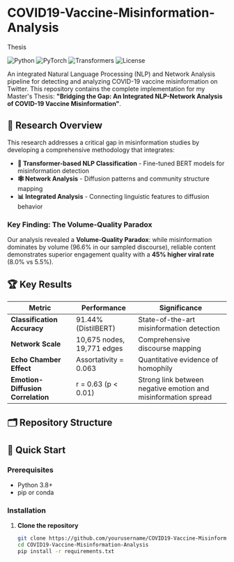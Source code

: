 # COVID19-Vaccine-Misinformation-Analysis
Thesis 

![Python](https://img.shields.io/badge/Python-3.8%2B-blue)
![PyTorch](https://img.shields.io/badge/PyTorch-1.9%2B-red)
![Transformers](https://img.shields.io/badge/Transformers-4.12%2B-yellow)
![License](https://img.shields.io/badge/License-MIT-green)

An integrated Natural Language Processing (NLP) and Network Analysis pipeline for detecting and analyzing COVID-19 vaccine misinformation on Twitter. This repository contains the complete implementation for my Master's Thesis: **"Bridging the Gap: An Integrated NLP-Network Analysis of COVID-19 Vaccine Misinformation"**.

## 🔬 Research Overview

This research addresses a critical gap in misinformation studies by developing a comprehensive methodology that integrates:

- **🤖 Transformer-based NLP Classification** - Fine-tuned BERT models for misinformation detection
- **🕸️ Network Analysis** - Diffusion patterns and community structure mapping
- **📊 Integrated Analysis** - Connecting linguistic features to diffusion behavior

### Key Finding: The Volume-Quality Paradox

Our analysis revealed a **Volume-Quality Paradox**: while misinformation dominates by volume (96.6% in our sampled discourse), reliable content demonstrates superior engagement quality with a **45% higher viral rate** (8.0% vs 5.5%).

## 🏆 Key Results

| Metric | Performance | Significance |
|--------|-------------|--------------|
| **Classification Accuracy** | 91.44% (DistilBERT) | State-of-the-art misinformation detection |
| **Network Scale** | 10,675 nodes, 19,771 edges | Comprehensive discourse mapping |
| **Echo Chamber Effect** | Assortativity = 0.063 | Quantitative evidence of homophily |
| **Emotion-Diffusion Correlation** | r = 0.63 (p < 0.01) | Strong link between negative emotion and misinformation spread |

## 🗂️ Repository Structure

## 🚀 Quick Start

### Prerequisites

- Python 3.8+
- pip or conda

### Installation

1. **Clone the repository**
   ```bash
   git clone https://github.com/yourusername/COVID19-Vaccine-Misinformation-Analysis.git
   cd COVID19-Vaccine-Misinformation-Analysis
   pip install -r requirements.txt
